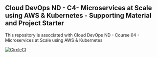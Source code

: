 ## Cloud DevOps ND - C4- Microservices at Scale using AWS & Kubernetes - Supporting Material and Project Starter

This repository is associated with Cloud DevOps ND - Course 04 - Microservices at Scale using AWS & Kubernetes

[![CircleCI](https://dl.circleci.com/status-badge/img/gh/amandeepsinghahuja/DevOps_Microservices/tree/master.svg?style=svg)](https://dl.circleci.com/status-badge/redirect/gh/amandeepsinghahuja/DevOps_Microservices/tree/master)
